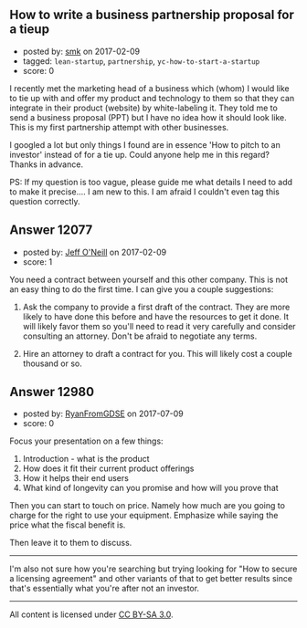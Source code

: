## How to write a business partnership proposal for a tieup

- posted by: [smk](https://stackexchange.com/users/5289775/smk) on 2017-02-09
- tagged: `lean-startup`, `partnership`, `yc-how-to-start-a-startup`
- score: 0

I recently met the marketing head of a business which (whom) I would like to tie up with and offer my product and technology to them so that they can integrate in their product (website) by white-labeling it. They told me to send a business proposal (PPT) but I have no idea how it should look like. This is my first partnership attempt with other businesses. 

I googled a lot but only things I found are in essence 'How to pitch to an investor' instead of for a tie up.
Could anyone help me in this regard? Thanks in advance. 

PS: If my question is too vague, please guide me what details I need to add to make it precise.... I am new to this. I am afraid I couldn't even tag this question correctly.


## Answer 12077

- posted by: [Jeff O'Neill](https://stackexchange.com/users/46273/jeff-o-neill) on 2017-02-09
- score: 1

You need a contract between yourself and this other company.  This is not an easy thing to do the first time.  I can give you a couple suggestions:

 1. Ask the company to provide a first draft of the contract.  They are more likely to have done this before and have the resources to get it done.  It will likely favor them so you'll need to read it very carefully and consider consulting an attorney.  Don't be afraid to negotiate any terms.

 2. Hire an attorney to draft a contract for you.  This will likely cost a couple thousand or so.



## Answer 12980

- posted by: [RyanFromGDSE](https://stackexchange.com/users/918629/ryanfromgdse) on 2017-07-09
- score: 0

Focus your presentation on a few things:

1. Introduction - what is the product
2. How does it fit their current product offerings
3. How it helps their end users
4. What kind of longevity can you promise and how will you prove that

Then you can start to touch on price. Namely how much are you going to charge for the right to use your equipment. Emphasize while saying the price what the fiscal benefit is.

Then leave it to them to discuss.

----

I'm also not sure how you're searching but trying looking for "How to secure a licensing agreement" and other variants of that to get better results since that's essentially what you're after not an investor.



---

All content is licensed under [CC BY-SA 3.0](https://creativecommons.org/licenses/by-sa/3.0/).
